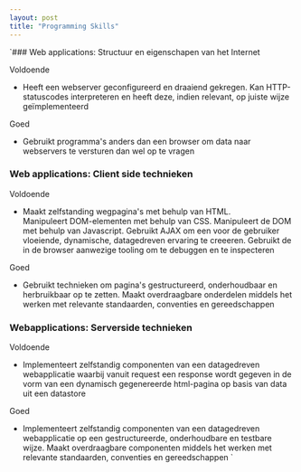 ```yaml
---
layout: post
title: "Programming Skills"
---
```


`### Web applications: Structuur en eigenschapen van het Internet

Voldoende
- Heeft een webserver geconfigureerd en draaiend gekregen.
Kan HTTP-statuscodes interpreteren en heeft deze, indien relevant, op
juiste wijze  geïmplementeerd

Goed
- Gebruikt programma's anders dan een browser om data naar webservers te
versturen dan wel op te vragen


### Web applications: Client side technieken

Voldoende
- Maakt zelfstanding wegpagina's met behulp van HTML.  
Manipuleert DOM-elementen met behulp van CSS.
Manipuleert de DOM met behulp van Javascript.
Gebruikt AJAX om een voor de gebruiker vloeiende, dynamische,
datagedreven ervaring te creeeren.
Gebruikt de in de browser aanwezige tooling om te debuggen en te
inspecteren


Goed
- Gebruikt technieken om pagina's gestructureerd, onderhoudbaar en herbruikbaar op
te zetten.
Maakt overdraagbare onderdelen middels het werken met relevante standaarden,
conventies en gereedschappen


### Webapplications: Serverside technieken
Voldoende
- Implementeert zelfstandig componenten van een datagedreven
webapplicatie waarbij vanuit request een response wordt gegeven in de
vorm van een dynamisch gegenereerde html-pagina op basis van data
uit een datastore

Goed
- Implementeert zelfstandig componenten van een datagedreven webapplicatie op
een gestructureerde, onderhoudbare en testbare wijze.
Maakt overdraagbare componenten middels het werken met relevante
standaarden, conventies en gereedschappen
`
